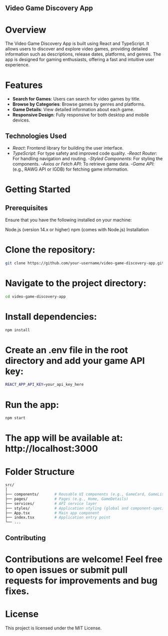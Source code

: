 ## Video Game Discovery App

# Overview
The Video Game Discovery App is built using React and TypeScript. It allows users to discover and explore video games, providing detailed information such as descriptions, release dates, platforms, and genres. The app is designed for gaming enthusiasts, offering a fast and intuitive user experience.

# Features
- **Search for Games**:  Users can search for video games by title.
- **Browse by Categories**: Browse games by genres and platforms.
- **Game Details**: View detailed information about each game.
- **Responsive Design**: Fully responsive for both desktop and mobile devices.
  
## Technologies Used
- *React*: Frontend library for building the user interface.
- *TypeScript*: For type safety and improved code quality.
-*React Router*: For handling navigation and routing.
-*Styled Components*: For styling the components.
-*Axios or Fetch API*: To retrieve game data.
-*Game API*: (e.g., RAWG API or IGDB) for fetching game information.
  
# Getting Started
## Prerequisites
Ensure that you have the following installed on your machine:

Node.js (version 14.x or higher)
npm (comes with Node.js)
Installation

# Clone the repository:

```bash
git clone https://github.com/your-username/video-game-discovery-app.git 
```

# Navigate to the project directory:

```bash
cd video-game-discovery-app 
```
# Install dependencies:

```bash
npm install
```
# Create an .env file in the root directory and add your game API key:

```bash
REACT_APP_API_KEY=your_api_key_here
```
# Run the app:

```bash
npm start
```
# The app will be available at: http://localhost:3000


# Folder Structure
```bash
src/
│
├── components/       # Reusable UI components (e.g., GameCard, GameList)
├── pages/            # Pages (e.g., Home, GameDetails)
├── services/         # API service layer
├── styles/           # Application styling (global and component-specific)
├── App.tsx           # Main app component
├── index.tsx         # Application entry point
└── ... 
```
##  Contributing
# Contributions are welcome! Feel free to open issues or submit pull requests for improvements and bug fixes.

# License
This project is licensed under the MIT License.
